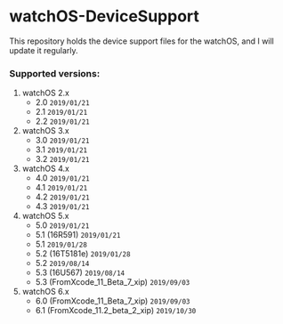 # watchOS-DeviceSupport
 This repository holds the device support files for the watchOS, and I will update it regularly.

### Supported versions:
1. watchOS 2.x
	* 2.0	`2019/01/21`
	* 2.1	`2019/01/21`
	* 2.2	`2019/01/21`
2. watchOS 3.x
	* 3.0	`2019/01/21`
	* 3.1	`2019/01/21`
	* 3.2	`2019/01/21`
3. watchOS 4.x
	* 4.0	`2019/01/21`
	* 4.1	`2019/01/21`
	* 4.2	`2019/01/21`
	* 4.3	`2019/01/21`
4. watchOS 5.x
	* 5.0	`2019/01/21`
	* 5.1 (16R591)	`2019/01/21`
	* 5.1	`2019/01/28`
	* 5.2 (16T5181e) `2019/01/28`
	* 5.2	`2019/08/14`
	* 5.3 (16U567) `2019/08/14`
	* 5.3 (FromXcode_11_Beta_7_xip) `2019/09/03`
5. watchOS 6.x
	* 6.0 (FromXcode_11_Beta_7_xip) `2019/09/03`
	* 6.1 (FromXcode_11.2_beta_2_xip) `2019/10/30`